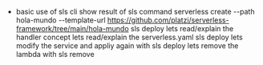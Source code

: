 * basic use of sls cli
show result of sls command
serverless create --path hola-mundo --template-url https://github.com/platzi/serverless-framework/tree/main/hola-mundo
sls deploy
lets read/explain the handler concept
lets read/explain the serverless.yaml
sls deploy
lets modify the service and appliy again with sls deploy
lets remove the lambda with sls remove